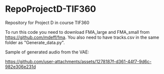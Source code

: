 # RepoProjectD-TIF360
Repository for Project D in course TIF360

To run this code you need to download FMA_large and FMA_small from https://github.com/mdeff/fma. You also need to have tracks.csv in the same folder as "Generate_data.py".

Sample of generated audio from the VAE:

https://github.com/user-attachments/assets/1278187f-d361-44f7-9d6c-982e306e231d

